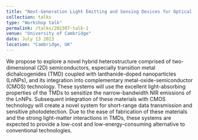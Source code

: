 ```yaml
---
title: "Next-Generation Light Emitting and Sensing Devices for Optical Telecommunication"
collection: talks
type: "Workshop talk"
permalink: /talks/202307-talk-1
venue: "University of Cambridge"
date: July 13 2023
location: "Cambridge, UK"
---
```


We propose to explore a novel hybrid heterostructure comprised of two-dimensional (2D) semiconductors, especially transition metal dichalcogenides (TMD) coupled with lanthanide-doped nanoparticles (LnNPs), and its integration into complementary metal-oxide-semiconductor (CMOS) technology. These systems will use the excellent light-absorbing properties of the TMDs to sensitize the narrow-bandwidth NIR emissions of the LnNPs. Subsequent integration of these materials with CMOS technology will create a novel system for short-range data transmission and sensitive photodetection. Due to the ease of fabrication of these materials and the strong light-matter interactions in TMDs, these systems are expected to provide a low-cost and low-energy-consuming alternative to conventional technologies.
